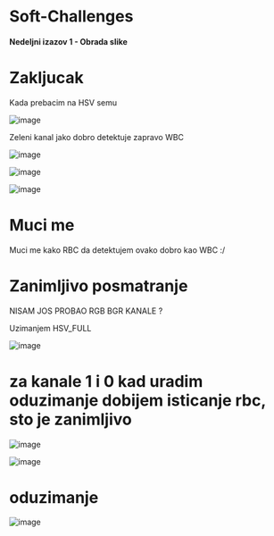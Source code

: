 # Soft-Challenges

#### Nedeljni izazov 1 - Obrada slike

# Zakljucak

Kada prebacim na HSV semu

![image](https://user-images.githubusercontent.com/45834270/98180177-92e6ea80-1f00-11eb-84a5-58ec988b541a.png)


Zeleni kanal jako dobro detektuje zapravo WBC

![image](https://user-images.githubusercontent.com/45834270/98180043-7185fe80-1f00-11eb-9196-b79306525538.png)

![image](https://user-images.githubusercontent.com/45834270/98180310-dfcac100-1f00-11eb-99fb-09b1b2a30b42.png)

![image](https://user-images.githubusercontent.com/45834270/98180355-f8d37200-1f00-11eb-9109-66f61cb10e30.png)

# Muci me

Muci me kako RBC da detektujem ovako dobro kao WBC :/

# Zanimljivo posmatranje
NISAM JOS PROBAO RGB BGR KANALE ?

Uzimanjem HSV_FULL

![image](https://user-images.githubusercontent.com/45834270/98181571-dd1d9b00-1f03-11eb-8678-da11a21e1143.png)

# za kanale 1 i 0 kad uradim oduzimanje dobijem isticanje rbc, sto je zanimljivo

![image](https://user-images.githubusercontent.com/45834270/98181614-fb839680-1f03-11eb-84bb-b43c8b7d3ab2.png)

![image](https://user-images.githubusercontent.com/45834270/98181629-03dbd180-1f04-11eb-85d0-60870785c84a.png)

# oduzimanje

![image](https://user-images.githubusercontent.com/45834270/98181702-2a017180-1f04-11eb-974d-68f6d1a6e2dc.png)

